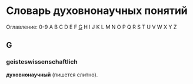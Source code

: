 # Словарь духовнонаучных понятий

Оглавление: 0-9 A B C D E F [G](#g) H I J K L M N O P Q R S T U V W X Y Z

## G

### geisteswissenschaftlich
**духовнонаучный** (пишется слитно).
